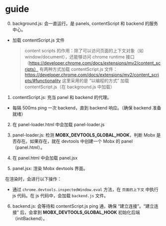 # guide

0. background.js: 会一直运行。是 panels, contentScript 和 backend 的服务中心。

- 加载 contentScript.js 文件
  > content scripts 的作用：除了可以访问页面的上下文对象（如 window/document），还能够访问 chrome runtime 接口（https://developer.chrome.com/docs/extensions/mv2/content_scripts）
  > 有两种方式加载 contentScript.js 文件：https://developer.chrome.com/docs/extensions/mv2/content_scripts/#functionality
  > 这里采用的是 “以编程的方式” 加载 contentScript.js（在 background.js 中加载）

1. contentScript.js: 充当 panel 和 backend 的代理。

- 每隔 500ms ping 一次 backend，直到 backend 响应。（确保 backend 准备就绪）

2. 在 panel-loader.html 中会加载 panel-loader.js

3. panel-loader.js: 检测 **MOBX_DEVTOOLS_GLOBAL_HOOK**，判断 Mobx 是否存在。如果存在，就在 devtools 中创建一个 Mobx 的 panel（panel.html）。

4. 在 panel.html 中会加载 panel.jsx

5. panel.jsx: 渲染 Mobx devtools 界面。

在渲染时，会进行以下操作：

- 通过 `chrome.devtools.inspectedWindow.eval` 方法，在 `页面的上下文` 中执行 js 代码。在 js 代码中，会加载 `backend.js` 文件。

6. backend.js: 会等待和 contentScript.js ping 通，确保 “建立连接”。“建立连接” 后，会拿到 **MOBX_DEVTOOLS_GLOBAL_HOOK** 初始化后端（initBackend）。
